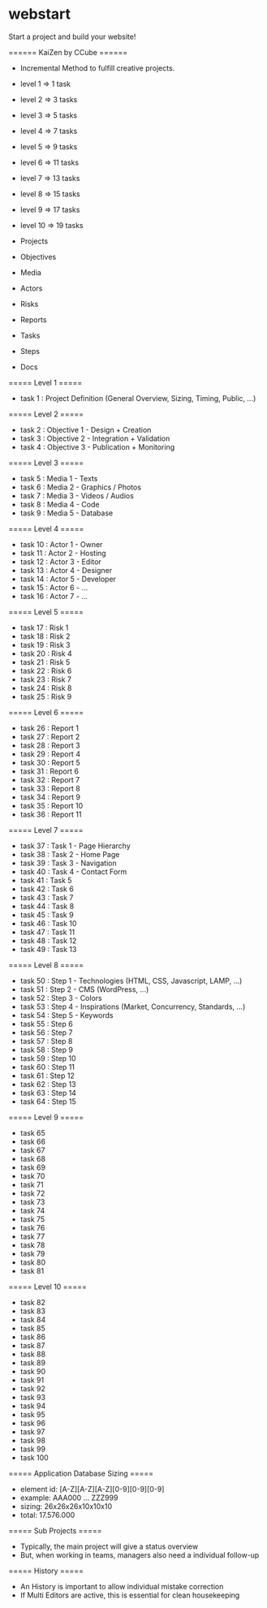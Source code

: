 webstart
========

Start a project and build your website!


====== KaiZen by CCube ======

  * Incremental Method to fulfill creative projects.

  * level 1 => 1 task
  * level 2 => 3 tasks
  * level 3 => 5 tasks
  * level 4 => 7 tasks
  * level 5 => 9 tasks
  * level 6 => 11 tasks
  * level 7 => 13 tasks
  * level 8 => 15 tasks
  * level 9 => 17 tasks
  * level 10 => 19 tasks

  * Projects
  * Objectives
  * Media
  * Actors
  * Risks
  * Reports
  * Tasks
  * Steps
  * Docs

===== Level 1 =====

  * task 1 : Project Definition (General Overview, Sizing, Timing, Public, ...)

===== Level 2 =====

  * task 2 : Objective 1 - Design + Creation
  * task 3 : Objective 2 - Integration + Validation
  * task 4 : Objective 3 - Publication + Monitoring

===== Level 3 =====

  * task 5 : Media 1 - Texts
  * task 6 : Media 2 - Graphics / Photos
  * task 7 : Media 3 - Videos / Audios
  * task 8 : Media 4 - Code
  * task 9 : Media 5 - Database

===== Level 4 =====

  * task 10 : Actor 1 - Owner
  * task 11 : Actor 2 - Hosting
  * task 12 : Actor 3 - Editor
  * task 13 : Actor 4 - Designer
  * task 14 : Actor 5 - Developer
  * task 15 : Actor 6 - ...
  * task 16 : Actor 7 - ...

===== Level 5 =====

  * task 17 : Risk 1
  * task 18 : Risk 2
  * task 19 : Risk 3
  * task 20 : Risk 4
  * task 21 : Risk 5
  * task 22 : Risk 6
  * task 23 : Risk 7
  * task 24 : Risk 8
  * task 25 : Risk 9

===== Level 6 =====

  * task 26 : Report 1
  * task 27 : Report 2
  * task 28 : Report 3
  * task 29 : Report 4
  * task 30 : Report 5
  * task 31 : Report 6
  * task 32 : Report 7
  * task 33 : Report 8
  * task 34 : Report 9
  * task 35 : Report 10
  * task 36 : Report 11

===== Level 7 =====

  * task 37 : Task 1 - Page Hierarchy
  * task 38 : Task 2 - Home Page
  * task 39 : Task 3 - Navigation
  * task 40 : Task 4 - Contact Form
  * task 41 : Task 5
  * task 42 : Task 6
  * task 43 : Task 7
  * task 44 : Task 8
  * task 45 : Task 9
  * task 46 : Task 10
  * task 47 : Task 11
  * task 48 : Task 12
  * task 49 : Task 13

===== Level 8 =====

  * task 50 : Step 1 - Technologies (HTML, CSS, Javascript, LAMP, ...)
  * task 51 : Step 2 - CMS (WordPress, ...)
  * task 52 : Step 3 - Colors
  * task 53 : Step 4 - Inspirations (Market, Concurrency, Standards, ...)
  * task 54 : Step 5 - Keywords
  * task 55 : Step 6
  * task 56 : Step 7
  * task 57 : Step 8
  * task 58 : Step 9
  * task 59 : Step 10
  * task 60 : Step 11
  * task 61 : Step 12
  * task 62 : Step 13
  * task 63 : Step 14
  * task 64 : Step 15

===== Level 9 =====

  * task 65
  * task 66
  * task 67
  * task 68
  * task 69
  * task 70
  * task 71
  * task 72
  * task 73
  * task 74
  * task 75
  * task 76
  * task 77
  * task 78
  * task 79
  * task 80
  * task 81

===== Level 10 =====

  * task 82
  * task 83
  * task 84
  * task 85
  * task 86
  * task 87
  * task 88
  * task 89
  * task 90
  * task 91
  * task 92
  * task 93
  * task 94
  * task 95
  * task 96
  * task 97
  * task 98
  * task 99
  * task 100

===== Application Database Sizing =====

  * element id: [A-Z][A-Z][A-Z][0-9][0-9][0-9]
  * example: AAA000 ... ZZZ999
  * sizing: 26x26x26x10x10x10
  * total: 17.576.000

===== Sub Projects =====

  * Typically, the main project will give a status overview
  * But, when working in teams, managers also need a individual follow-up

===== History =====

  * An History is important to allow individual mistake correction
  * If Multi Editors are active, this is essential for clean housekeeping

